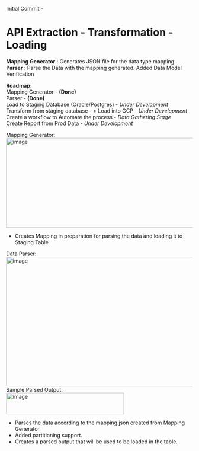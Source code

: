 Initial Commit - <br/>
# API Extraction - Transformation - Loading 
  **Mapping Generator** : Generates JSON file for the data type mapping. <br/>
  **Parser** : Parse the Data with the mapping generated. Added Data Model Verification <br/>

**Roadmap:** <br/>
  Mapping Generator - **(Done)** <br/>
  Parser - **(Done)** <br/>
  Load to Staging Database (Oracle/Postgres) - _Under Development_ <br/>
  Transform from staging database - > Load into GCP - _Under Development_ <br/>
  Create a workflow to Automate the process - _Data Gathering Stage_ <br/>
  Create Report from Prod Data - _Under Development_ <br/>

Mapping Generator: <br/>
<img width="727" height="242" alt="image" src="https://github.com/user-attachments/assets/d4ebd3ab-b95c-4b9c-9716-3993440d765b" />
<br/>
  - Creates Mapping in preparation for parsing the data and loading it to Staging Table. <br/>

Data Parser: <br/>
<img width="583" height="350" alt="image" src="https://github.com/user-attachments/assets/d3ce3422-d529-45b4-a9d9-6e71a678d2bd" />
<br/>
Sample Parsed Output: <br/>
<img width="318" height="58" alt="image" src="https://github.com/user-attachments/assets/9302c8f8-8d0d-4ec2-8cf9-d667e0f813f6" />
<br/>
  - Parses the data according to the mapping.json created from Mapping Generator. <br/>
  - Added partitioning support. <br/>
  - Creates a parsed output that will be used to be loaded in the table. <br/>

